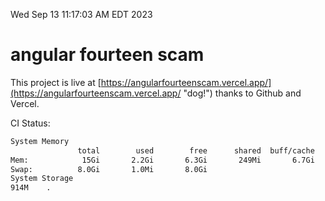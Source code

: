Wed Sep 13 11:17:03 AM EDT 2023

# angular fourteen scam


This project is live at [https://angularfourteenscam.vercel.app/](https://angularfourteenscam.vercel.app/ "dog!") thanks to Github and Vercel.

CI Status: 

```bash
System Memory
               total        used        free      shared  buff/cache   available
Mem:            15Gi       2.2Gi       6.3Gi       249Mi       6.7Gi        12Gi
Swap:          8.0Gi       1.0Mi       8.0Gi
System Storage
914M	.
